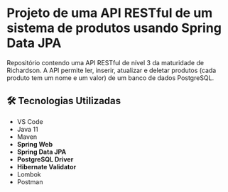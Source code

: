 <h1>Projeto de uma API RESTful de um sistema de produtos usando Spring Data JPA </h1>
<p> Repositório contendo uma API RESTful de nível 3 da maturidade de Richardson. A API permite ler, inserir, atualizar e deletar produtos (cada produto tem um nome e um valor) de um banco de dados PostgreSQL.<br>





<h2>🛠 Tecnologias Utilizadas</h2>

<ul>
    <li>VS Code</li>
    <li>Java 11</li>
    <li>Maven</li>
    <li><strong>Spring Web</strong></li>
    <li><strong>Spring Data JPA</strong></li>
    <li><strong>PostgreSQL Driver</strong></li>
    <li><strong>Hibernate Validator</strong></li>
    <li>Lombok</li>
    <li>Postman</li>
</ul>




